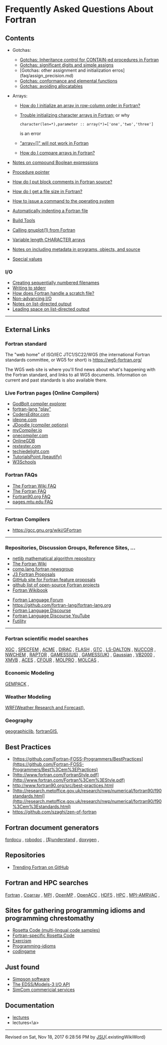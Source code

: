 Frequently Asked Questions About Fortran
========================================

Contents
--------

-   Gotchas:
    -   [Gotchas: Inheritance control for CONTAIN-ed procedures in Fortran](faq/contained.md)
    -   [Gotchas: significant digits and simple assigns](faq/assign_precision.md)
    -   [Gotchas: other assignment and initialization erros] (faq/assign_precision.md)
    -   [Gotchas: conformance and elemental functions](faq/conform.md)
    -   [Gotchas: avoiding allocatables](faq/avoiding_allocatables.md)
-   Arrays:
    -   [How do I initialize an array in row-column order in Fortran?](faq/row-column.md)
    -   [Trouble initializing character arrays in Fortran;](faq/character_array_initialization.md) or why

            character(len=*),parameter :: array(*)=['one','two','three']

        is an error

    -   [\"array=\[\]\" will not work in Fortran](faq/zero_elements.md)
    -   [How do I compare arrays in Fortran?](faq/compare_arrays.md)

-   [Notes on compound Boolean expressions](faq/short-circuit.md)
-   [Procedure pointer](faq/procedure_pointer.md)
-   [How do I put block comments in Fortran source?](faq/comments.md)
-   [How do I get a file size in Fortran?](faq/file_size.md)
-   [How to issue a command to the operating system](faq/system.md)
-   [Automatically indenting a Fortran file](faq/indent.md)
-   [Build Tools](faq/make.md)
-   [Calling gnuplot(1) from Fortran](faq/gnuplot.md)
-   [Variable length CHARACTER arrays](faq/difflength.md)
-   [Notes on including metadata in programs, objects, and
    source](faq/metadata.md)
-   [Special values](faq/special_values.md)

### I/O
-   [Creating sequentially numbered filenames](faq/numbered_files.md)
-   [Writing to stderr](faq/stderr.md)
-   [How does Fortran handle a scratch file?](faq/scratch.md)
-   [Non-advancing I/O](faq/nonadvancing.md)
-   [Notes on list-directed output](faq/list_directed.md)
-   [Leading space on list-directed output](faq/leading_space.md)

------------------------------------------------------------------------

External Links
--------------

### Fortran standard

The \"web home\" of ISO/IEC JTC1/SC22/WG5 (the international Fortran
standards committee, or WG5 for short) is <https://wg5-fortran.org/>

The WG5 web site is where you\'ll find news about what\'s happening with
the Fortran standard, and links to all WG5 documents. Information on
current and past standards is also available there.

### Live Fortran pages (Online Compilers)

-   [GodBolt compiler explorer](https://godbolt.org/)
-   [fortran-lang \"play\"](https://play.fortran-lang.org/)
-   [CodersEditor.com](https://coderseditor.com/)
-   [ideone.com](https://ideone.com/)
-   [JDoodle (compiler options)](https://www.jdoodle.com/execute-fortran-online/)
-   [myCompiler.io](https://www.mycompiler.io/new/fortran)
-   [onecompiler.com](https://onecompiler.com/fortran)
-   [OnlineGDB](https://www.onlinegdb.com/online_fortran_compiler)
-   [rextester.com](https://rextester.com/l/fortran_online_compiler)
-   [techiedelight.com](https://techiedelight.com/compiler/fortran)
-   [TutorialsPoint (beautify)](https://www.tutorialspoint.com/compile_fortran_online.php)
-   [W3Schools](https://www.w3schools.com/tryit/trycompiler.asp?filename=demo_fortran)

### Fortran FAQs

-   [The Fortran Wiki FAQ](http://fortranwiki.org/fortran/show/FAQ)
-   [The Fortran FAQ](http://www.faqs.org/faqs/fortran-faq/)
-   [Fortran90.org FAQ](http://www.fortran90.org/src/faq.html)
-   [pages.mtu.edu
    FAQ](http://pages.mtu.edu/~shene/COURSES/cs201/FAQ/compile.html)

------------------------------------------------------------------------

### Fortran Compilers

-   <https://gcc.gnu.org/wiki/GFortran>

------------------------------------------------------------------------

### Repositories, Discussion Groups, Reference Sites, \...

-   [netlib mathematical algorithm repository](http://netlib.org)
-   [The Fortran Wiki](http://fortranwiki.org)
-   [comp.lang.fortran
    newsgroup](https://groups.google.com/forum/#!forum/comp.lang.fortran)
-   [J3 Fortran
    Proposals](https://github.com/j3-fortran/fortran_proposals)
-   [GitHub site for Fortran feature
    proposals](https://github.com/j3-fortran/fortran_proposals)
-   [github list of open-source Fortran
    projects](https://github.com/fortran-lang/stdlib/wiki/List-of-popular-open-source-Fortran-projects)
-   [Fortran Wikibook](http://en.wikibooks.org/wiki/Fortran)

<!-- -->

-   [Fortran Language Forum](https://fortran-lang.org/)
-   <https://github.com/fortran-lang/fortran-lang.org>
-   [Fortran Language Discourse](https://fortran-lang.discourse.group)
-   [Fortran Language Discourse
    YouTube](https://www.youtube.com/channel/UCTYRAlVmMCGGcrMkKxQLurw)
-   [Futility](https://github.com/CASL/Futility)

------------------------------------------------------------------------

### Fortran scientific model searches

[XGC](http://www.google.com/search?q=%22XGC%22%20Fortran%20code) ,
[SPECFEM](http://www.google.com/search?q=%22SPECFEM%22%20Fortran%20code)
, [ACME](http://www.google.com/search?q=%22ACME%22%20Fortran%20code) ,
[DIRAC](http://www.google.com/search?q=%22DIRAC%22%20Fortran%20code) ,
[FLASH](http://www.google.com/search?q=%22FLASH%22%20Fortran%20code) ,
[GTC](http://www.google.com/search?q=%22GTC%22%20Fortran%20code) ,
[LS-DALTON](http://www.google.com/search?q=%22LS-DALTON%22%20Fortran%20code)
, [NUCCOR](http://www.google.com/search?q=%22NUCCOR%22%20Fortran%20code)
, [NWCHEM](http://www.google.com/search?q=%22NWCHEM%22%20Fortran%20code)
, [RAPTOR](http://www.google.com/search?q=%22RAPTOR%22%20Fortran%20code)
,
[GAMESS(US)](http://www.google.com/search?q=%22GAMESS(US)%22%20Fortran%20code)
,
[GAMESS(UK)](http://www.google.com/search?q=%22GAMESS(UK)%22%20Fortran%20code)
,
[Gaussian](http://www.google.com/search?q=%22Gaussian%22%20Fortran%20code)
, [VB2000](http://www.google.com/search?q=%22VB2000%22%20Fortran%20code)
, [XMVB](http://www.google.com/search?q=%22XMVB%22%20Fortran%20code) ,
[ACES](http://www.google.com/search?q=%22ACES%22%20Fortran%20code) ,
[CFOUR](http://www.google.com/search?q=%22CFOUR%22%20Fortran%20code) ,
[MOLPRO](http://www.google.com/search?q=%22MOLPRO%22%20Fortran%20code) ,
[MOLCAS](http://www.google.com/search?q=%22MOLCAS%22%20Fortran%20code) ,

### Economic Modeling

[GEMPACK](http://www.google.com/search?q=%2GEMPACK%22%20Fortran%20code)
,

### Weather Modeling

[WRF(Weather Research and
Forecast)](http://www.google.com/search?q=%2WRF%22%20Fortran%20code),

### Geography

[geographiclib](http://www.google.com/search?q=%2geographiclib%22%20Fortran%20code),
[fortranGIS](http://www.google.com/search?q=%2fortranGIS%22%20Fortran%20code),

Best Practices
--------------

-   [https://github.com/Fortran-FOSS-Programmers/BestPractices](https://github.com/Fortran-FOSS-Programmers/Best%3Cem%3EPractices)
-   [http://www.fortran.com/FortranStyle.pdf](http://www.fortran.com/Fortran%3Cem%3EStyle.pdf)
-   <http://www.fortran90.org/src/best-practices.html>
-   [http://research.metoffice.gov.uk/research/nwp/numerical/fortran90/f90standards.html](http://research.metoffice.gov.uk/research/nwp/numerical/fortran90/f90%3Cem%3Estandards.html)
-   <https://github.com/szaghi/zen-of-fortran>

Fortran document generators
---------------------------

[fordocu](http://www.google.com/search?q=%22fordocu%22%20Fortran%20code)
,
[robodoc](http://www.google.com/search?q=%22robodoc%22%20Fortran%20code)
,
[(\$)understand](http://www.google.com/search?q=%22understand%22%20Fortran%20code)
,
[doxygen](http://www.google.com/search?q=%22doxygen%22%20Fortran%20code)
,

Repositories
------------

-   [Trending Fortran on
    GitHub](https://github.com/trending/fortran?since=monthly)

Fortran and HPC searches
------------------------

[Fortran](http://www.google.com/search?q=%22Fortran%22%20Fortran%20code)
,
[Coarray](http://www.google.com/search?q=%22Coarray%22%20Fortran%20code)
, [MPI](http://www.google.com/search?q=%22MPI%22%20Fortran%20code) ,
[OpenMP](http://www.google.com/search?q=%22OpenMP%22%20Fortran%20code) ,
[OpenACC](http://www.google.com/search?q=%22OpenACC%22%20Fortran%20code)
, [HDF5](http://www.google.com/search?q=%22HDF5%22%20Fortran%20code) ,
[HPC](http://www.google.com/search?q=%22HPC%22%20Fortran%20code) ,
[MPI-AMRVAC](http://www.google.com/search?q=%22MPI-AMRVC%22%20Fortran%20code)
,

Sites for gathering programming idioms and programming chrestomathy
-------------------------------------------------------------------

-   [Rosetta Code (multi-lingual code
    samples)](https://www.rosettacode.org)
-   [Fortran-specific Rosetta
    Code](http://rosettacode.org/wiki/Category:Fortran)
-   [Exercism](https://exercism.io/)
-   [Programming-idioms](https://www.programming-idioms.org/)
-   [codingame](https://www.codingame.com/start)

Just found
----------

-   [Simpson software](https://caps.gsfc.nasa.gov/simpson/software.html)
-   [The EDSS/Models-3 I/O
    API](https://www.cmascenter.org/ioapi/documentation/all_versions/html/index.html)
-   [SimCom commericial services](https://http://simconglobal.com)

Documentation
-------------

-   [lectures](http://www.archer.ac.uk/training/course-material/2018/02/oofortran-daresbury/Lectures/L05-ClassesAndVisibility.pd)
-   lectures\<\\a\>

------------------------------------------------------------------------

Revised on Sat, Nov 18, 2017 6:28:56 PM by
[JSU](JSU.xhtml){.existingWikiWord}
